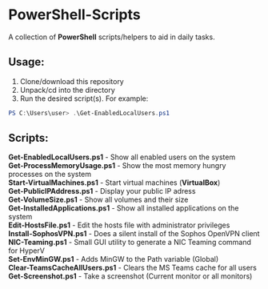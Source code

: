 # PowerShell-Scripts
A collection of **PowerShell** scripts/helpers to aid in daily tasks.

## Usage:
1. Clone/download this repository
2. Unpack/cd into the directory
3. Run the desired script(s). For example:
```PowerShell
PS C:\Users\user> .\Get-EnabledLocalUsers.ps1
```

## Scripts:
**Get-EnabledLocalUsers.ps1** - Show all enabled users on the system   
**Get-ProcessMemoryUsage.ps1** - Show the most memory hungry processes on the system   
**Start-VirtualMachines.ps1** - Start virtual machines (**VirtualBox**)   
**Get-PublicIPAddress.ps1** - Display your public IP adress  
**Get-VolumeSize.ps1** - Show all volumes and their size  
**Get-InstalledApplications.ps1** - Show all installed applications on the system   
**Edit-HostsFile.ps1** - Edit the hosts file with administrator privileges   
**Install-SophosVPN.ps1** - Does a silent install of the Sophos OpenVPN client   
**NIC-Teaming.ps1** - Small GUI utility to generate a NIC Teaming command for HyperV   
**Set-EnvMinGW.ps1** - Adds MinGW to the Path variable (Global)   
**Clear-TeamsCacheAllUsers.ps1** - Clears the MS Teams cache for all users   
**Get-Screenshot.ps1** - Take a screenshot (Current monitor or all monitors)   
